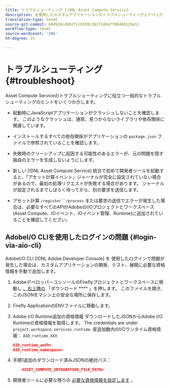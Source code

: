 ```yaml
---
title: トラブルシューティング [!DNL Asset Compute Service].
description: を使用したカスタムアプリケーションのトラブルシューティングとデバッグ [!DNL Asset Compute Service]。
translation-type: tm+mt
source-git-commit: 68d910cd092fccb599c361f24daff80460129e1c
workflow-type: tm+mt
source-wordcount: '306'
ht-degree: 1%

---
```



# トラブルシューティング {#troubleshoot}

Asset Compute Serviceのトラブルシューティングに役立つ一般的なトラブルシューティングのヒントをいくつか示します。

* 起動時にJavaScriptアプリケーションがクラッシュしないことを確認します。 このようなクラッシュは、通常、見つからないライブラリや依存関係に関連しています。
* インストールするすべての依存関係がアプリケーションの `package.json` ファイルで参照されていることを確認します。
* 失敗時のクリーンアップに起因する可能性のあるエラーが、元の問題を隠す独自のエラーを生成しないようにします。

* 新しい [!DNL Asset Compute Service] 統合で初めて開発者ツールを起動すると、「アセット計算イベント」ジャーナルが完全に設定されていない場合があるので、最初の処理リクエストが失敗する場合があります。 ジャーナルが設定されるまでしばらく待ってから、別の要求を送信します。
* アセット計算 `/register``/process` または要求の送信でエラーが発生した場合は、必要なすべてのAPIがAdobeのI/Oプロジェクトとワークスペース(Asset Compute、IOイベント、IOイベント管理、Runtime)に追加されていることを確認してください。

## AdobeI/O CLIを使用したログインの問題 {#login-via-aio-cli}

AdobeI/O CLI [!DNL Adobe Developer Console] を [](https://github.com/AdobeDocs/project-firefly/blob/master/getting_started/first_app.md#3-signing-in-from-cli)使用したログインで問題が発生した場合は、カスタムアプリケーションの開発、テスト、展開に必要な資格情報を手動で追加します。

1. AdobeデベロッパーコンソールのFireflyプロジェクトとワークスペースに移動し [、右上隅の](https://console.adobe.io/) 「ダウンロード **** 」を押します。 このファイルを開き、このJSONをマシン上の安全な場所に保存します。

1. Firefly ApplicationのENVファイルに移動します。

1. Adobe I/O Runtime追加の資格情報 ダウンロードしたJSONからAdobe I/O Runtimeの資格情報を取得します。 The credentials are under `project.workspace.services.runtime`. 変追加数内のI/Oランタイム資格情報： `AIO_runtime_XXX`

   ```json
   AIO_runtime_auth=
   AIO_runtime_namespace=
   ```

1. 手順1追加のダウンロード済みJSONの絶対パス：

   ```json
       ASSET_COMPUTE_INTEGRATION_FILE_PATH=
   ```

1. 開発者ツールに必要な残りの [必要な資格情報を設定します](develop-custom-application.md) 。

<!-- TBD for later:
Add any best practices for developers in this section:
* Any items to take care of when creating projects.
* Any naming conventions, reserved keywords, etc.?
* Any terms that can become a source of confusion later based on our OOTB naming.

* If required, add limitations for custom applications and spin those off as best practices.
* Do NOT borrow any content from https://git.corp.adobe.com/nui/nui/blob/master/doc/worker_api.md. It is outdated and irrelevant for 3rd party custom applications.
-->
